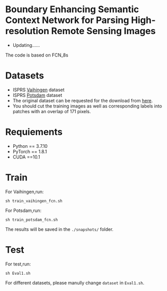 # Boundary Enhancing Semantic Context Network for Parsing High-resolution Remote Sensing Images
- Updating......

The code is based on FCN_8s

# Datasets
- ISPRS [Vaihingen](https://www2.isprs.org/commissions/comm2/wg4/benchmark/2d-sem-label-vaihingen/) dataset
- ISPRS [Potsdam](https://www2.isprs.org/commissions/comm2/wg4/benchmark/2d-sem-label-potsdam/) dataset
- The original dataset can be requested for the download from [here](https://www2.isprs.org/commissions/comm2/wg4/benchmark/data-request-form/).
- You should cut the training images as well as corresponding labels into patches with an overlap of 171 pixels.

# Requiements
- Python == 3.7.10
- PyTorch == 1.8.1
- CUDA ==10.1

# Train
For Vaihingen,run:
```
sh train_vaihingen_fcn.sh
```
For Potsdam,run:
```
sh train_potsdam_fcn.sh
```
The results will be saved in the `./snapshots/` folder.

# Test
For test,run:
```
sh Eval1.sh
```
For different datasets, please manully change `dataset` in `Eval1.sh`.